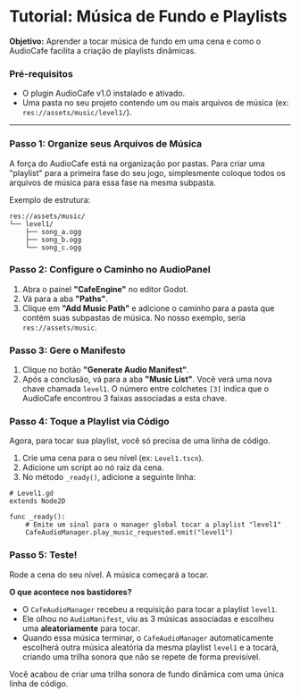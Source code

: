 # Tutorial: Música de Fundo e Playlists

**Objetivo:** Aprender a tocar música de fundo em uma cena e como o AudioCafe facilita a criação de playlists dinâmicas.

### Pré-requisitos

- O plugin AudioCafe v1.0 instalado e ativado.
- Uma pasta no seu projeto contendo um ou mais arquivos de música (ex: `res://assets/music/level1/`).

---

### Passo 1: Organize seus Arquivos de Música

A força do AudioCafe está na organização por pastas. Para criar uma "playlist" para a primeira fase do seu jogo, simplesmente coloque todos os arquivos de música para essa fase na mesma subpasta.

Exemplo de estrutura:
```
res://assets/music/
└── level1/
    ├── song_a.ogg
    ├── song_b.ogg
    └── song_c.ogg
```

### Passo 2: Configure o Caminho no AudioPanel

1.  Abra o painel **"CafeEngine"** no editor Godot.
2.  Vá para a aba **"Paths"**.
3.  Clique em **"Add Music Path"** e adicione o caminho para a pasta que contém suas subpastas de música. No nosso exemplo, seria `res://assets/music`.

### Passo 3: Gere o Manifesto

1.  Clique no botão **"Generate Audio Manifest"**.
2.  Após a conclusão, vá para a aba **"Music List"**. Você verá uma nova chave chamada `level1`. O número entre colchetes `[3]` indica que o AudioCafe encontrou 3 faixas associadas a esta chave.

### Passo 4: Toque a Playlist via Código

Agora, para tocar sua playlist, você só precisa de uma linha de código.

1.  Crie uma cena para o seu nível (ex: `Level1.tscn`).
2.  Adicione um script ao nó raiz da cena.
3.  No método `_ready()`, adicione a seguinte linha:

```gdscript
# Level1.gd
extends Node2D

func _ready():
    # Emite um sinal para o manager global tocar a playlist "level1"
    CafeAudioManager.play_music_requested.emit("level1")
```

### Passo 5: Teste!

Rode a cena do seu nível. A música começará a tocar.

**O que acontece nos bastidores?**
- O `CafeAudioManager` recebeu a requisição para tocar a playlist `level1`.
- Ele olhou no `AudioManifest`, viu as 3 músicas associadas e escolheu uma **aleatoriamente** para tocar.
- Quando essa música terminar, o `CafeAudioManager` automaticamente escolherá outra música aleatória da mesma playlist `level1` e a tocará, criando uma trilha sonora que não se repete de forma previsível.

Você acabou de criar uma trilha sonora de fundo dinâmica com uma única linha de código.
